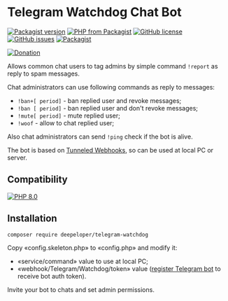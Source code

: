 # Telegram Watchdog Chat Bot

[![Packagist version](https://img.shields.io/packagist/v/deepeloper/telegram-watchdog)](https://packagist.org/packages/deepeloper/telegram-watchdog)
[![PHP from Packagist](https://img.shields.io/packagist/php-v/deepeloper/telegram-watchdog.svg)](http://php.net/)
[![GitHub license](https://img.shields.io/github/license/deepeloper/telegram-watchdog.svg)](https://github.com/deepeloper/telegram-watchdog/blob/main/LICENSE)
[![GitHub issues](https://img.shields.io/github/issues-raw/deepeloper/telegram-watchdog.svg)](https://github.com/deepeloper/telegram-watchdog/issues)
[![Packagist](https://img.shields.io/packagist/dt/deepeloper/telegram-watchdog.svg)](https://packagist.org/packages/deepeloper/telegram-watchdog)


[![Donation](https://img.shields.io/badge/Donation-Visa,%20MasterCard,%20Maestro,%20UnionPay,%20YooMoney,%20МИР-red)](https://yoomoney.ru/to/41001351141494)

Allows common chat users to tag admins by simple command `!report` as reply to spam messages.

Chat administrators can use following commands as reply to messages:
* `!ban+[ period]` - ban replied user and revoke messages;
* `!ban [ period]` - ban replied user and don't revoke messages;
* `!mute[ period]` - mute replied user;
* `!woof` - allow to chat replied user;

Also chat administrators can send `!ping` check if the bot is alive.

The bot is based on [Tunneled Webhooks](https://github.com/deepeloper/tunneled-webhooks), so can be used at local PC or server.  

## Compatibility
[![PHP 8.0](https://img.shields.io/badge/PHP->=8.0-%237A86B8)]()

## Installation
`composer require deepeloper/telegram-watchdog`

Copy &laquo;config.skeleton.php&raquo; to &laquo;config.php&raquo; and modify it:
* &laquo;service/command&raquo; value to use at local PC;
* &laquo;webhook/Telegram/Watchdog/token&raquo; value ([register Telegram bot](https://core.telegram.org/bots) to receive bot auth token).

Invite your bot to chats and set admin permissions.
